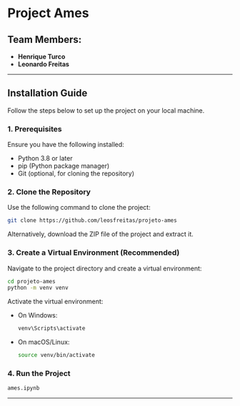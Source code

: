# Project Ames

## Team Members:
- **Henrique Turco**  
- **Leonardo Freitas**

---

## Installation Guide

Follow the steps below to set up the project on your local machine.

### 1. Prerequisites
Ensure you have the following installed:
- Python 3.8 or later
- pip (Python package manager)
- Git (optional, for cloning the repository)

### 2. Clone the Repository
Use the following command to clone the project:

```bash
git clone https://github.com/leosfreitas/projeto-ames
```

Alternatively, download the ZIP file of the project and extract it.

### 3. Create a Virtual Environment (Recommended)
Navigate to the project directory and create a virtual environment:

```bash
cd projeto-ames
python -m venv venv
```

Activate the virtual environment:
- On Windows:
  ```bash
  venv\Scripts\activate
  ```
- On macOS/Linux:
  ```bash
  source venv/bin/activate
  ```

### 4. Run the Project

```bash
ames.ipynb
```

---

